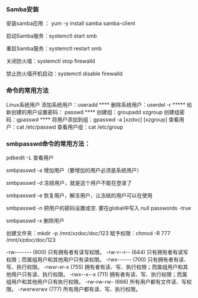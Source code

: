 ### Samba安装

安装samba应用 ： yum -y install samba samba-client 

启动Samba服务：systemctl start smb

重启Samba服务：systemctl restart smb

关闭防火墙：systemctl stop firewalld

禁止防火墙开机启动：systemctl disable firewalld

### 命令的常用方法

Linux系统用户
	添加系统用户：useradd ****
	删除系统用户：userdel -r *****	
	给新创建的用户设置密码：  passwd ****
	创建组：groupadd xzgroup
	创建组密码：gpasswd ****
	将用户添加到组：gpasswd -a [xzdoc] [xzgroup]
	查看用户：cat /etc/passwd
	查看用户组：cat /etc/group
	

### smbpasswd命令的常用方法：

pdbedit -L			查看用户

smbpasswd -a 	增加用户（要增加的用户必须是系统用户）

smbpasswd -d 	冻结用户，就是这个用户不能在登录了

smbpasswd -e 	恢复用户，解冻用户，让冻结的用户可以在使用

smbpasswd -n 	把用户的密码设置成空. 要在global中写入 null passwords -true

smbpasswd -x 	删除用户


创建文件夹：mkdir -p /mnt/xzdoc/doc/123
赋予权限：chmod -R 777 /mnt/xzdoc/doc/123


-rw------- (600)    只有拥有者有读写权限。
-rw-r--r-- (644)    只有拥有者有读写权限；而属组用户和其他用户只有读权限。
-rwx------ (700)    只有拥有者有读、写、执行权限。
-rwxr-xr-x (755)    拥有者有读、写、执行权限；而属组用户和其他用户只有读、执行权限。
-rwx--x--x (711)    拥有者有读、写、执行权限；而属组用户和其他用户只有执行权限。
-rw-rw-rw- (666)    所有用户都有文件读、写权限。
-rwxrwxrwx (777)    所有用户都有读、写、执行权限。



